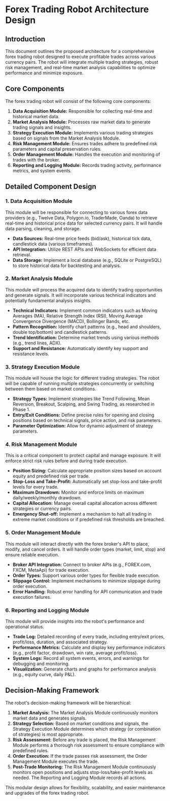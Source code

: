 # Forex Trading Robot Architecture Design

## Introduction

This document outlines the proposed architecture for a comprehensive forex trading robot designed to execute profitable trades across various currency pairs. The robot will integrate multiple trading strategies, robust risk management, and real-time market analysis capabilities to optimize performance and minimize exposure.

## Core Components

The forex trading robot will consist of the following core components:

1.  **Data Acquisition Module:** Responsible for collecting real-time and historical market data.
2.  **Market Analysis Module:** Processes raw market data to generate trading signals and insights.
3.  **Strategy Execution Module:** Implements various trading strategies based on signals from the Market Analysis Module.
4.  **Risk Management Module:** Ensures trades adhere to predefined risk parameters and capital preservation rules.
5.  **Order Management Module:** Handles the execution and monitoring of trades with the broker.
6.  **Reporting and Logging Module:** Records trading activity, performance metrics, and system events.

## Detailed Component Design

### 1. Data Acquisition Module

This module will be responsible for connecting to various forex data providers (e.g., Twelve Data, Polygon.io, TraderMade, Oanda) to retrieve real-time and historical price data for selected currency pairs. It will handle data parsing, cleaning, and storage.

*   **Data Sources:** Real-time price feeds (bid/ask), historical tick data, candlestick data (various timeframes).
*   **API Integration:** Utilize REST APIs and WebSockets for efficient data retrieval.
*   **Data Storage:** Implement a local database (e.g., SQLite or PostgreSQL) to store historical data for backtesting and analysis.

### 2. Market Analysis Module

This module will process the acquired data to identify trading opportunities and generate signals. It will incorporate various technical indicators and potentially fundamental analysis insights.

*   **Technical Indicators:** Implement common indicators such as Moving Averages (MA), Relative Strength Index (RSI), Moving Average Convergence Divergence (MACD), Bollinger Bands, etc.
*   **Pattern Recognition:** Identify chart patterns (e.g., head and shoulders, double top/bottom) and candlestick patterns.
*   **Trend Identification:** Determine market trends using various methods (e.g., trend lines, ADX).
*   **Support and Resistance:** Automatically identify key support and resistance levels.

### 3. Strategy Execution Module

This module will house the logic for different trading strategies. The robot will be capable of running multiple strategies concurrently or switching between them based on market conditions.

*   **Strategy Types:** Implement strategies like Trend Following, Mean Reversion, Breakout, Scalping, and Swing Trading, as researched in Phase 1.
*   **Entry/Exit Conditions:** Define precise rules for opening and closing positions based on technical signals, price action, and risk parameters.
*   **Parameter Optimization:** Allow for dynamic adjustment of strategy parameters.

### 4. Risk Management Module

This is a critical component to protect capital and manage exposure. It will enforce strict risk rules before and during trade execution.

*   **Position Sizing:** Calculate appropriate position sizes based on account equity and predefined risk per trade.
*   **Stop-Loss and Take-Profit:** Automatically set stop-loss and take-profit levels for every trade.
*   **Maximum Drawdown:** Monitor and enforce limits on maximum daily/weekly/monthly drawdown.
*   **Capital Allocation:** Manage overall capital allocation across different strategies or currency pairs.
*   **Emergency Shut-off:** Implement a mechanism to halt all trading in extreme market conditions or if predefined risk thresholds are breached.

### 5. Order Management Module

This module will interact directly with the forex broker's API to place, modify, and cancel orders. It will handle order types (market, limit, stop) and ensure reliable execution.

*   **Broker API Integration:** Connect to broker APIs (e.g., FOREX.com, FXCM, MetaApi) for trade execution.
*   **Order Types:** Support various order types for flexible trade execution.
*   **Slippage Control:** Implement mechanisms to minimize slippage during order execution.
*   **Error Handling:** Robust error handling for API communication and trade execution failures.

### 6. Reporting and Logging Module

This module will provide insights into the robot's performance and operational status.

*   **Trade Log:** Detailed recording of every trade, including entry/exit prices, profit/loss, duration, and associated strategy.
*   **Performance Metrics:** Calculate and display key performance indicators (e.g., profit factor, drawdown, win rate, average profit/loss).
*   **System Logs:** Record all system events, errors, and warnings for debugging and monitoring.
*   **Visualization:** Generate charts and graphs for performance analysis (e.g., equity curve, daily P&L).

## Decision-Making Framework

The robot's decision-making framework will be hierarchical:

1.  **Market Analysis:** The Market Analysis Module continuously monitors market data and generates signals.
2.  **Strategy Selection:** Based on market conditions and signals, the Strategy Execution Module determines which strategy (or combination of strategies) is most appropriate.
3.  **Risk Assessment:** Before any trade is placed, the Risk Management Module performs a thorough risk assessment to ensure compliance with predefined rules.
4.  **Order Execution:** If the trade passes risk assessment, the Order Management Module executes the trade.
5.  **Post-Trade Monitoring:** The Risk Management Module continuously monitors open positions and adjusts stop-loss/take-profit levels as needed. The Reporting and Logging Module records all actions.

This modular design allows for flexibility, scalability, and easier maintenance and upgrades of the forex trading robot.

